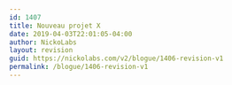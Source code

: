 ```yaml
---
id: 1407
title: Nouveau projet X
date: 2019-04-03T22:01:05-04:00
author: NickoLabs
layout: revision
guid: https://nickolabs.com/v2/blogue/1406-revision-v1
permalink: /blogue/1406-revision-v1
---
```

